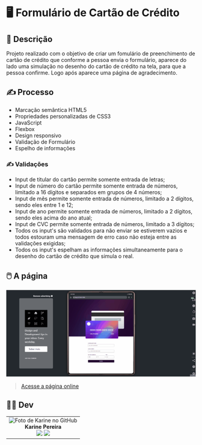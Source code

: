 # 🖥️ Formulário de Cartão de Crédito

## 📜 Descrição

Projeto realizado com o objetivo de criar um fomulário de preenchimento de cartão de crédito que conforme a pessoa envia o formulário, aparece do lado uma simulação no desenho do cartão de crédito na tela, para que a pessoa confirme. Logo após aparece uma página de agradecimento.

## ✍️ Processo

- Marcação semântica HTML5
- Propriedades personalizadas de CSS3
- JavaScript
- Flexbox
- Design responsivo
- Validação de Formulário
- Espelho de informações

### ✍️ Validações

- Input de titular do cartão permite somente entrada de letras;
- Input de número do cartão permite somente entrada de números, limitado a 16 dígitos e separados em grupos de 4 números;
- Input de mês permite somente entrada de números, limitado a 2 dígitos, sendo eles entre 1 e 12;
- Input de ano permite somente entrada de números, limitado a 2 dígitos, sendo eles acima do ano atual;
- Input de CVC permite somente entrada de números, limitado a 3 dígitos;
- Todos os input's são validados para não enviar se estiverem vazios e todos estouram uma mensagem de erro caso não esteja entre as validações exigidas;
- Todos os input's espelham as informações simultaneamente para o desenho do cartão de crédito que simula o real.

## 🖱️ A página

<img src="src/img/gif.gif" alt="Gif exibindo uma demonstração do site">

> <a href="https://devkarine.github.io/formulario-cartao-credito/" target= "_blank">Acesse a página online</a>

## 👩‍💻 Dev

<table align="center">
  <tr>
    <td align="center">
      <div>
        <img src="https://avatars.githubusercontent.com/u/114251625?v=4" width="120px;" alt="Foto de Karine no GitHub"/><br>
          <b> Karine Pereira </b><br>
            <a href="https://www.linkedin.com/in/devkarine/" alt="Linkedin"><img src="https://img.shields.io/badge/LinkedIn-0077B5?style=for-the-badge&logo=linkedin&logoColor=white"/ height="20"></a>
            <a href="https://github.com/devkarine" alt="Linkedin"><img src="https://img.shields.io/badge/GitHub-100000?style=for-the-badge&logo=github&logoColor=white" height="20"></a>
      </div>
    </td>

  </tr>
</table>
